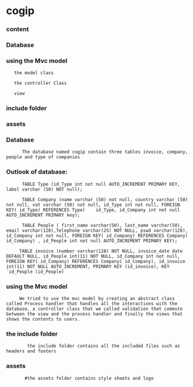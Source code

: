 # cogip
### content
   ### Database
   ### using the Mvc model
       the model class
      
       the controller Class
      
       view
### include folder
### assets

### Database 
          The database named cogip contain three tables invoice, company, people and type of companies
 ### Outlook of database:
 
          TABLE Type (id_Type int not null AUTO_INCREMENT PRIMARY KEY, label varchar (50) NOT null);
          
          TABLE Company (name varchar (50) not null, country varchar (50) not null, vat varchar (50) not null, id_Type int not null, FOREIGN KEY( id_Type) REFERENCES Type(    id_Type, id_Company int not null AUTO_INCREMENT PRIMARY key);

          TABLE People ( first_name varchar(50), last_name varchar(50), email varchar(128),Telephone varchar(25) NOT NULL, pswd varchar(128), id_Company int not null, FOREIGN KEY( id_Company) REFERENCES Company( id_Company) , id_People int not null AUTO_INCREMENT PRIMARY KEY);
          
         TABLE invoice (number varchar(128) NOT NULL, invoice_date date DEFAULT NULL, id_People int(11) NOT NULL, id_Company int not null, FOREIGN KEY( id_Company) REFERENCES Company( id_Company), id_invoice int(11) NOT NULL AUTO_INCREMENT, PRIMARY KEY (id_invoice), KEY `id_People (id_People)
          
### using the Mvc model

         We tried to use the mvc model by creating an abstract class called Process handler that handles all the interactions with the database, a controller class that we called validation that commute between the view and the process handler and finally the views that shows the contents to users.
         
 ### the include folder
 
            the include folder contains all the included files such as headers and footers
            
 ### assets           
           #the assets folder contains style sheets and logo
 
